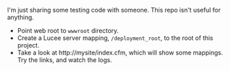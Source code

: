 I'm just sharing some testing code with someone. This repo isn't useful for anything.

* Point web root to `wwwroot` directory.
* Create a Lucee server mapping, `/deployment_root`, to the root of this project.
* Take a look at http://mysite/index.cfm, which will show some mappings. Try the links, and watch the logs.